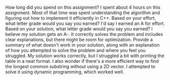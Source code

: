 How long did you spend on this assignment?
I spent about 4 hours on this assignment. Most of that time was spent understanding the algorithm and figuring out how to implement it efficiently in C++.
Based on your effort, what letter grade would you say you earned?
I'd say I earned an A for effort.
Based on your solution, what letter grade would you say you earned?
I believe my solution gets an A-. It correctly solves the problem and includes clear explanations, but there might be room for optimization.
Provide a summary of what doesn't work in your solution, along with an explanation of how you attempted to solve the problem and where you feel you struggled.
My solution works correctly, but I struggled a bit with printing the table in a neat format. I also wonder if there's a more efficient way to find the longest common substring without using a 2D vector. I attempted to solve it using dynamic programming, which worked well.

